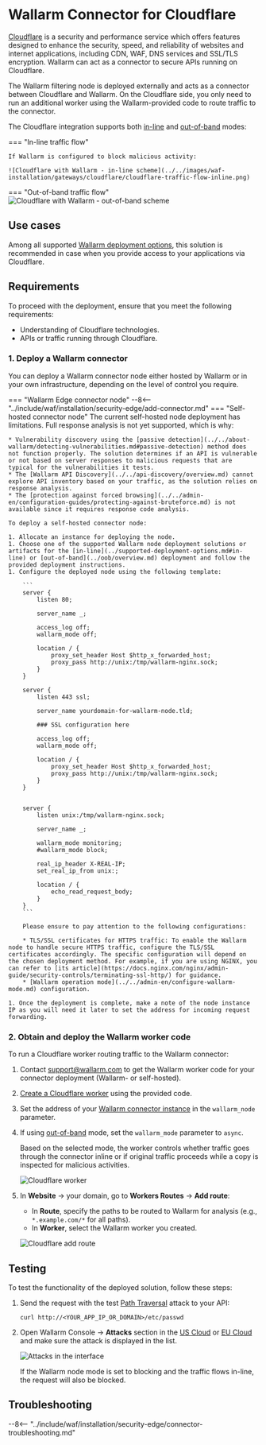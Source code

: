 [ptrav-attack-docs]:                ../../attacks-vulns-list.md#path-traversal
[attacks-in-ui-image]:              ../../images/admin-guides/test-attacks-quickstart.png
[wallarm-hosted-connector-desc]:    ../connectors/overview.md#wallarm-edge-connectors
[filtration-mode-docs]:             ../../admin-en/configure-wallarm-mode.md

# Wallarm Connector for Cloudflare

[Cloudflare](https://www.cloudflare.com/) is a security and performance service which offers features designed to enhance the security, speed, and reliability of websites and internet applications, including CDN, WAF, DNS services and SSL/TLS encryption. Wallarm can act as a connector to secure APIs running on Cloudflare.

The Wallarm filtering node is deployed externally and acts as a connector between Cloudflare and Wallarm. On the Cloudflare side, you only need to run an additional worker using the Wallarm-provided code to route traffic to the connector.

<a name="cloudflare-modes"></a> The Cloudflare integration supports both [in-line](../inline/overview.md) and [out-of-band](../oob/overview.md) modes:

=== "In-line traffic flow"

    If Wallarm is configured to block malicious activity:

    ![Cloudflare with Wallarm - in-line scheme](../../images/waf-installation/gateways/cloudflare/cloudflare-traffic-flow-inline.png)
=== "Out-of-band traffic flow"
    ![Cloudflare with Wallarm - out-of-band scheme](../../images/waf-installation/gateways/cloudflare/cloudflare-traffic-flow-oob.png)

## Use cases

Among all supported [Wallarm deployment options](../supported-deployment-options.md), this solution is recommended in case when you provide access to your applications via Cloudflare.

## Requirements

To proceed with the deployment, ensure that you meet the following requirements:

* Understanding of Cloudflare technologies.
* APIs or traffic running through Cloudflare.

### 1. Deploy a Wallarm connector

You can deploy a Wallarm connector node either hosted by Wallarm or in your own infrastructure, depending on the level of control you require.

=== "Wallarm Edge connector node"
    --8<-- "../include/waf/installation/security-edge/add-connector.md"
=== "Self-hosted connector node"
    The current self-hosted node deployment has limitations. Full response analysis is not yet supported, which is why:

    * Vulnerability discovery using the [passive detection](../../about-wallarm/detecting-vulnerabilities.md#passive-detection) method does not function properly. The solution determines if an API is vulnerable or not based on server responses to malicious requests that are typical for the vulnerabilities it tests.
    * The [Wallarm API Discovery](../../api-discovery/overview.md) cannot explore API inventory based on your traffic, as the solution relies on response analysis.
    * The [protection against forced browsing](../../admin-en/configuration-guides/protecting-against-bruteforce.md) is not available since it requires response code analysis.

    To deploy a self-hosted connector node:

    1. Allocate an instance for deploying the node.
    1. Choose one of the supported Wallarm node deployment solutions or artifacts for the [in-line](../supported-deployment-options.md#in-line) or [out-of-band](../oob/overview.md) deployment and follow the provided deployment instructions.
    1. Configure the deployed node using the following template:

        ```
        server {
            listen 80;

            server_name _;

            access_log off;
            wallarm_mode off;

            location / {
                proxy_set_header Host $http_x_forwarded_host;
                proxy_pass http://unix:/tmp/wallarm-nginx.sock;
            }
        }

        server {
            listen 443 ssl;

            server_name yourdomain-for-wallarm-node.tld;

            ### SSL configuration here

            access_log off;
            wallarm_mode off;

            location / {
                proxy_set_header Host $http_x_forwarded_host;
                proxy_pass http://unix:/tmp/wallarm-nginx.sock;
            }
        }


        server {
            listen unix:/tmp/wallarm-nginx.sock;
            
            server_name _;
            
            wallarm_mode monitoring;
            #wallarm_mode block;

            real_ip_header X-REAL-IP;
            set_real_ip_from unix:;

            location / {
                echo_read_request_body;
            }
        }
        ```

        Please ensure to pay attention to the following configurations:

        * TLS/SSL certificates for HTTPS traffic: To enable the Wallarm node to handle secure HTTPS traffic, configure the TLS/SSL certificates accordingly. The specific configuration will depend on the chosen deployment method. For example, if you are using NGINX, you can refer to [its article](https://docs.nginx.com/nginx/admin-guide/security-controls/terminating-ssl-http/) for guidance.
        * [Wallarm operation mode](../../admin-en/configure-wallarm-mode.md) configuration.

    1. Once the deployment is complete, make a note of the node instance IP as you will need it later to set the address for incoming request forwarding.

### 2. Obtain and deploy the Wallarm worker code

To run a Cloudflare worker routing traffic to the Wallarm connector:

1. Contact [support@wallarm.com](mailto:support@wallarm.com) to get the Wallarm worker code for your connector deployment (Wallarm- or self-hosted).
1. [Create a Cloudflare worker](https://developers.cloudflare.com/workers/get-started/dashboard/) using the provided code.
1. Set the address of your [Wallarm connector instance](#1-deploy-a-wallarm-connector) in the `wallarm_node` parameter.
1. If using [out-of-band](../oob/overview.md) mode, set the `wallarm_mode` parameter to `async`.

    Based on the selected mode, the worker controls whether traffic goes through the connector inline or if original traffic proceeds while a copy is inspected for malicious activities.

    ![Cloudflare worker](../../images/waf-installation/gateways/cloudflare/worker-deploy.png)
1. In **Website** → your domain, go to **Workers Routes** → **Add route**:

    * In **Route**, specify the paths to be routed to Wallarm for analysis (e.g., `*.example.com/*` for all paths).
    * In **Worker**, select the Wallarm worker you created.

    ![Cloudflare add route](../../images/waf-installation/gateways/cloudflare/add-route.png)

## Testing

To test the functionality of the deployed solution, follow these steps:

1. Send the request with the test [Path Traversal][ptrav-attack-docs] attack to your API:

    ```
    curl http://<YOUR_APP_IP_OR_DOMAIN>/etc/passwd
    ```
1. Open Wallarm Console → **Attacks** section in the [US Cloud](https://us1.my.wallarm.com/attacks) or [EU Cloud](https://my.wallarm.com/attacks) and make sure the attack is displayed in the list.
    
    ![Attacks in the interface][attacks-in-ui-image]

    If the Wallarm node mode is set to blocking and the traffic flows in-line, the request will also be blocked.

## Troubleshooting

--8<-- "../include/waf/installation/security-edge/connector-troubleshooting.md"
